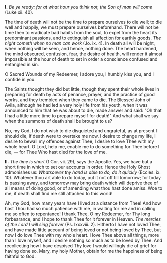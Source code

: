 
**I\.** *Be ye ready: for at what hour you think not, the Son of man will come* (Luke xii. 40).

The time of death will not be the time to prepare ourselves to die well; to die well and happily, we must prepare ourselves beforehand. There will not be time then to eradicate bad habits from the soul, to expel from the heart its predominant passions, and to extinguish all affection for earthly goods. *The night cometh when no man can work* (Jo. ix. 4). In death all will be night, when nothing will be seen, and hence, nothing done. The heart hardened, the mind obscured, confusion, fear, the desire of health, will render it almost impossible at the hour of death to set in order a conscience confused and entangled in sin.

O Sacred Wounds of my Redeemer, I adore you, I humbly kiss you, and I confide in you.

The Saints thought they did but little, though they spent their whole lives in preparing for death by acts of penance, prayer, and the practice of good works, and they trembled when they came to die. The Blessed John of Avila, although he had led a very holy life from his youth, when it was announced to him that he was about to die, made answer and said: \"Oh that I had a little more time to prepare myself for death!\" And what shall we say when the summons of death shall be brought to us?

No, my God, I do not wish to die disquieted and ungrateful, as at present I should die, if death were to overtake me now. I desire to change my life, I desire to bewail my offences against Thee, I desire to love Thee with my whole heart. O Lord, help me, enable me to do something for Thee before I die, — for Thee Who hast died for the love of me.

**II\.** *The time is short* (1 Cor. vii. 29), says the Apostle. Yes, we have but a short time in which to set our accounts in order. Hence the Holy Ghost admonishes us: *Whatsoever thy hand is able to do, do it quickly* (Eccles. ix. 10). Whatever thou art able to do today, put it not off till tomorrow; for today is passing away, and tomorrow may bring death which will deprive thee of all means of doing good, or of amending what thou hast done amiss. Woe to me, if death shall find me still attached to this world!

Ah, my God, how many years have I lived at a distance from Thee! And how hast Thou had so much patience with me, in waiting for me and in calling me so often to repentance! I thank Thee, O my Redeemer, for Thy long forbearance, and I hope to thank Thee for it forever in Heaven. *The mercies of the Lord I will sing forever* (Ps. lxxxviii. 2). Hitherto I have not loved Thee, and have made little account of being loved or not being loved by Thee, but now I do love Thee with my whole heart. I love Thee above all things, more than I love myself, and I desire nothing so much as to be loved by Thee. And recollecting how I have despised Thy love I would willingly die of grief for having done so. Mary, my holy Mother, obtain for me the happiness of being faithful to God.

